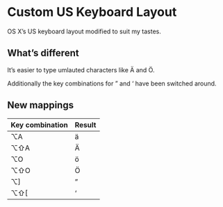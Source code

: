 Custom US Keyboard Layout
=========================

OS X’s US keyboard layout modified to suit my tastes.

What’s different
----------------

It’s easier to type umlauted characters like Ä and Ö.

Additionally the key combinations for ” and ‘ have been switched around.

New mappings
------------

Key combination | Result
--------------- | ------
⌥A              |  ä
⌥⇧A             |  Ä
⌥O              |  ö
⌥⇧O             |  Ö
⌥]              |  ”
⌥⇧[             |  ‘
